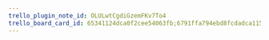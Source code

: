 ```yaml
---
trello_plugin_note_id: OLULwtCgdiGzemFKv7To4
trello_board_card_id: 65341124dca0f2cee54063fb;6791ffa794ebd8fcdadca115
---
```


